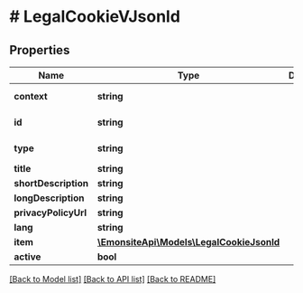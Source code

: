 # # LegalCookieVJsonld

## Properties

Name | Type | Description | Notes
------------ | ------------- | ------------- | -------------
**context** | **string** |  | [optional] [readonly]
**id** | **string** |  | [optional] [readonly]
**type** | **string** |  | [optional] [readonly]
**title** | **string** |  | [optional]
**shortDescription** | **string** |  | [optional]
**longDescription** | **string** |  | [optional]
**privacyPolicyUrl** | **string** |  | [optional]
**lang** | **string** |  | [optional]
**item** | [**\EmonsiteApi\Models\LegalCookieJsonld**](LegalCookieJsonld.md) |  | [optional]
**active** | **bool** |  | [optional]

[[Back to Model list]](../../README.md#models) [[Back to API list]](../../README.md#endpoints) [[Back to README]](../../README.md)
